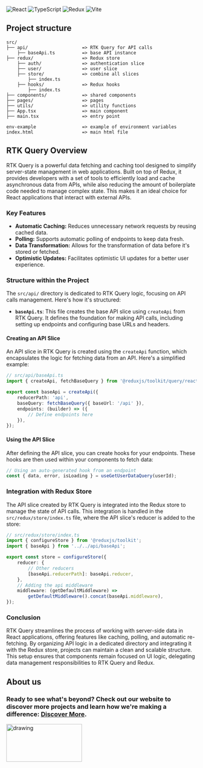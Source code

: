 ![React](https://img.shields.io/badge/react-%2320232a.svg?style=for-the-badge&logo=react&logoColor=%2361DAFB)
![TypeScript](https://img.shields.io/badge/typescript-%23007ACC.svg?style=for-the-badge&logo=typescript&logoColor=white)
![Redux](https://img.shields.io/badge/redux-%23593d88.svg?style=for-the-badge&logo=redux&logoColor=white)
![Vite](https://img.shields.io/badge/vite-%23646CFF.svg?style=for-the-badge&logo=vite&logoColor=white)

## Project structure

```
src/
├── api/                    => RTK Query for API calls
    ├── baseApi.ts          => base API instance
├── redux/                  => Redux store
    ├── auth/               => authentication slice
    ├── user/               => user slice
    ├── store/              => combine all slices
        ├── index.ts
    ├── hooks/              => Redux hooks
        ├── index.ts          
├── components/             => shared components
├── pages/                  => pages
├── utils/                  => utility functions
├── App.tsx                 => main component
├── main.tsx                => entry point

env-example                 => example of environment variables
index.html                  => main html file
```


## RTK Query Overview

RTK Query is a powerful data fetching and caching tool designed to simplify server-state management in web applications. Built on top of Redux, it provides developers with a set of tools to efficiently load and cache asynchronous data from APIs, while also reducing the amount of boilerplate code needed to manage complex state. This makes it an ideal choice for React applications that interact with external APIs.

### Key Features

- **Automatic Caching:** Reduces unnecessary network requests by reusing cached data.
- **Polling:** Supports automatic polling of endpoints to keep data fresh.
- **Data Transformation:** Allows for the transformation of data before it's stored or fetched.
- **Optimistic Updates:** Facilitates optimistic UI updates for a better user experience.

### Structure within the Project

The `src/api/` directory is dedicated to RTK Query logic, focusing on API calls management. Here's how it's structured:

- **`baseApi.ts`**: This file creates the base API slice using `createApi` from RTK Query. It defines the foundation for making API calls, including setting up endpoints and configuring base URLs and headers.

#### Creating an API Slice

An API slice in RTK Query is created using the `createApi` function, which encapsulates the logic for fetching data from an API. Here's a simplified example:

```typescript
// src/api/baseApi.ts
import { createApi, fetchBaseQuery } from '@reduxjs/toolkit/query/react';

export const baseApi = createApi({
    reducerPath: 'api',
    baseQuery: fetchBaseQuery({ baseUrl: '/api' }),
    endpoints: (builder) => ({
        // Define endpoints here
    }),
});
```

#### Using the API Slice

After defining the API slice, you can create hooks for your endpoints. These hooks are then used within your components to fetch data:

```typescript
// Using an auto-generated hook from an endpoint
const { data, error, isLoading } = useGetUserDataQuery(userId);
```

### Integration with Redux Store

The API slice created by RTK Query is integrated into the Redux store to manage the state of API calls. This integration is handled in the `src/redux/store/index.ts` file, where the API slice's reducer is added to the store:

```typescript
// src/redux/store/index.ts
import { configureStore } from '@reduxjs/toolkit';
import { baseApi } from '../../api/baseApi';

export const store = configureStore({
    reducer: {
        // Other reducers
        [baseApi.reducerPath]: baseApi.reducer,
    },
    // Adding the api middleware
    middleware: (getDefaultMiddleware) =>
        getDefaultMiddleware().concat(baseApi.middleware),
});
```

### Conclusion

RTK Query streamlines the process of working with server-side data in React applications, offering features like caching, polling, and automatic re-fetching. By organizing API logic in a dedicated directory and integrating it with the Redux store, projects can maintain a clean and scalable structure. This setup ensures that components remain focused on UI logic, delegating data management responsibilities to RTK Query and Redux.


## About us
### Ready to see what's beyond? Check out our website to discover more projects and learn how we're making a difference: [Discover More](https://lnoks.com).
<img src="https://api.lnoks.com/api/files/gpdni4nbyo5aj5b/ckzlbh3iiyt5n83/logo_purple_pure_hqhbjiEXbL.svg?token=" alt="drawing" width="200" height="100"/>

